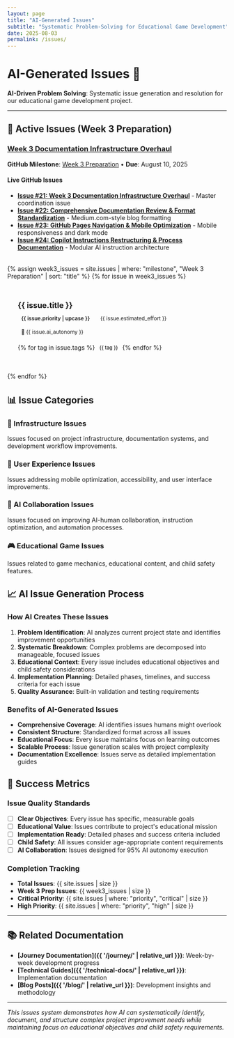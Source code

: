 ```yaml
---
layout: page
title: "AI-Generated Issues"
subtitle: "Systematic Problem-Solving for Educational Game Development"
date: 2025-08-03
permalink: /issues/
---
```


# AI-Generated Issues 🎯

**AI-Driven Problem Solving**: Systematic issue generation and resolution for our educational game development project.

---

## 🚀 Active Issues (Week 3 Preparation)

### [Week 3 Documentation Infrastructure Overhaul](https://github.com/victorsaly/WorldLeadersGame/milestone/1)

**GitHub Milestone**: [Week 3 Preparation](https://github.com/victorsaly/WorldLeadersGame/milestone/1) • **Due**: August 10, 2025

#### Live GitHub Issues

- **[Issue #21: Week 3 Documentation Infrastructure Overhaul](https://github.com/victorsaly/WorldLeadersGame/issues/21)** - Master coordination issue
- **[Issue #22: Comprehensive Documentation Review & Format Standardization](https://github.com/victorsaly/WorldLeadersGame/issues/22)** - Medium.com-style blog formatting
- **[Issue #23: GitHub Pages Navigation & Mobile Optimization](https://github.com/victorsaly/WorldLeadersGame/issues/23)** - Mobile responsiveness and dark mode
- **[Issue #24: Copilot Instructions Restructuring & Process Documentation](https://github.com/victorsaly/WorldLeadersGame/issues/24)** - Modular AI instruction architecture

<div class="issues-grid">
  {% assign week3_issues = site.issues | where: "milestone", "Week 3 Preparation" | sort: "title" %}
  {% for issue in week3_issues %}
    <div class="issue-card shadcn-card">
      <div class="issue-header">
        <h3><a href="{{ issue.url | relative_url }}">{{ issue.title }}</a></h3>
        <div class="issue-meta">
          <span class="priority priority-{{ issue.priority }}">{{ issue.priority | upcase }}</span>
          <span class="effort">{{ issue.estimated_effort }}</span>
          <span class="ai-autonomy">🤖 {{ issue.ai_autonomy }}</span>
        </div>
      </div>
      <div class="issue-tags">
        {% for tag in issue.tags %}
          <span class="tag">{{ tag }}</span>
        {% endfor %}
      </div>
    </div>
  {% endfor %}
</div>

## 📊 Issue Categories

### 🔧 Infrastructure Issues

Issues focused on project infrastructure, documentation systems, and development workflow improvements.

### 📱 User Experience Issues

Issues addressing mobile optimization, accessibility, and user interface improvements.

### 🤖 AI Collaboration Issues

Issues focused on improving AI-human collaboration, instruction optimization, and automation processes.

### 🎮 Educational Game Issues

Issues related to game mechanics, educational content, and child safety features.

## 📈 AI Issue Generation Process

### How AI Creates These Issues

1. **Problem Identification**: AI analyzes current project state and identifies improvement opportunities
2. **Systematic Breakdown**: Complex problems are decomposed into manageable, focused issues
3. **Educational Context**: Every issue includes educational objectives and child safety considerations
4. **Implementation Planning**: Detailed phases, timelines, and success criteria for each issue
5. **Quality Assurance**: Built-in validation and testing requirements

### Benefits of AI-Generated Issues

- **Comprehensive Coverage**: AI identifies issues humans might overlook
- **Consistent Structure**: Standardized format across all issues
- **Educational Focus**: Every issue maintains focus on learning outcomes
- **Scalable Process**: Issue generation scales with project complexity
- **Documentation Excellence**: Issues serve as detailed implementation guides

## 🎯 Success Metrics

### Issue Quality Standards

- [ ] **Clear Objectives**: Every issue has specific, measurable goals
- [ ] **Educational Value**: Issues contribute to project's educational mission
- [ ] **Implementation Ready**: Detailed phases and success criteria included
- [ ] **Child Safety**: All issues consider age-appropriate content requirements
- [ ] **AI Collaboration**: Issues designed for 95% AI autonomy execution

### Completion Tracking

- **Total Issues**: {{ site.issues | size }}
- **Week 3 Prep Issues**: {{ week3_issues | size }}
- **Critical Priority**: {{ site.issues | where: "priority", "critical" | size }}
- **High Priority**: {{ site.issues | where: "priority", "high" | size }}

---

## 📚 Related Documentation

- **[Journey Documentation]({{ '/journey/' | relative_url }})**: Week-by-week development progress
- **[Technical Guides]({{ '/technical-docs/' | relative_url }})**: Implementation documentation
- **[Blog Posts]({{ '/blog/' | relative_url }})**: Development insights and methodology

---

_This issues system demonstrates how AI can systematically identify, document, and structure complex project improvement needs while maintaining focus on educational objectives and child safety requirements._

<style>
.issues-grid {
  display: grid;
  grid-template-columns: repeat(auto-fit, minmax(300px, 1fr));
  gap: 1.5rem;
  margin: 2rem 0;
}

.issue-card {
  padding: 1.5rem;
  border-radius: 8px;
  border: 1px solid var(--border);
  transition: all 0.2s ease;
}

.issue-card:hover {
  transform: translateY(-2px);
  box-shadow: 0 4px 12px rgba(0,0,0,0.1);
}

.issue-header h3 {
  margin: 0 0 0.5rem 0;
  font-size: 1.1rem;
}

.issue-header a {
  text-decoration: none;
  color: var(--foreground);
}

.issue-header a:hover {
  color: var(--primary);
}

.issue-meta {
  display: flex;
  gap: 0.5rem;
  flex-wrap: wrap;
  margin-bottom: 1rem;
  font-size: 0.875rem;
}

.priority {
  padding: 0.25rem 0.5rem;
  border-radius: 4px;
  font-weight: 600;
  font-size: 0.75rem;
}

.priority-critical {
  background: #fee2e2;
  color: #dc2626;
}

.priority-high {
  background: #fef3c7;
  color: #d97706;
}

.priority-medium {
  background: #dbeafe;
  color: #2563eb;
}

.effort, .ai-autonomy {
  background: var(--muted);
  color: var(--muted-foreground);
  padding: 0.25rem 0.5rem;
  border-radius: 4px;
  font-size: 0.75rem;
}

.issue-tags {
  display: flex;
  gap: 0.25rem;
  flex-wrap: wrap;
}

.tag {
  background: var(--accent);
  color: var(--accent-foreground);
  padding: 0.125rem 0.375rem;
  border-radius: 3px;
  font-size: 0.7rem;
  font-weight: 500;
}

@media (max-width: 768px) {
  .issues-grid {
    grid-template-columns: 1fr;
  }
  
  .issue-meta {
    flex-direction: column;
    gap: 0.25rem;
  }
}
</style>
